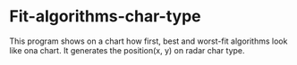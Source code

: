 # Fit-algorithms-char-type

This program shows on a chart how first, best and worst-fit algorithms look like ona chart.
It generates the position(x, y) on radar char type.
